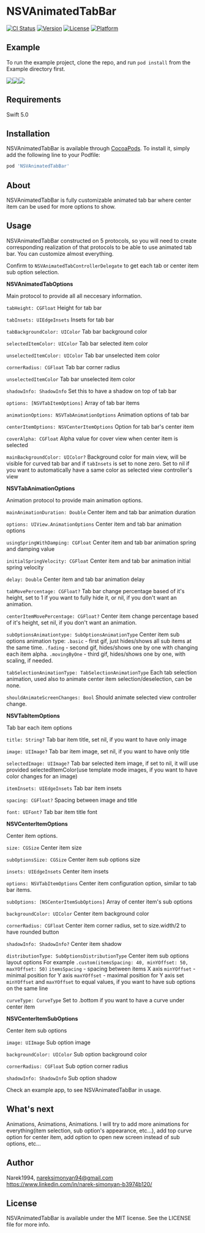 # NSVAnimatedTabBar

[![CI Status](https://img.shields.io/travis/Narek1994/NSVAnimatedTabBar.svg?style=flat)](https://travis-ci.org/Narek1994/NSVAnimatedTabBar)
[![Version](https://img.shields.io/cocoapods/v/NSVAnimatedTabBar.svg?style=flat)](https://cocoapods.org/pods/NSVAnimatedTabBar)
[![License](https://img.shields.io/cocoapods/l/NSVAnimatedTabBar.svg?style=flat)](https://cocoapods.org/pods/NSVAnimatedTabBar)
[![Platform](https://img.shields.io/cocoapods/p/NSVAnimatedTabBar.svg?style=flat)](https://cocoapods.org/pods/NSVAnimatedTabBar)

## Example

To run the example project, clone the repo, and run `pod install` from the Example directory first.

![](basic.gif)![](fade.gif)![](byOne.gif)

## Requirements

Swift 5.0

## Installation

NSVAnimatedTabBar is available through [CocoaPods](https://cocoapods.org). To install
it, simply add the following line to your Podfile:

```ruby
pod 'NSVAnimatedTabBar'
```

## About

NSVAnimatedTabBar is fully customizable animated tab bar where center item can be used for more options to show. 

## Usage

NSVAnimatedTabBar constructed on 5 protocols, so you will need to create corresponding realization of that protocols to be able to use animated tab bar. You can customize almost everything.

Confirm to ```NSVAnimatedTabControllerDelegate```  to get each tab or center item sub option selection.

**NSVAnimatedTabOptions**

Main protocol to provide all all neccesary information.

```tabHeight: CGFloat``` 
Height for tab bar

```tabInsets: UIEdgeInsets``` 
Insets for tab bar

```tabBackgroundColor: UIColor``` 
Tab bar background color

```selectedItemColor: UIColor``` 
Tab bar selected item color

```unselectedItemColor: UIColor``` 
Tab bar unselected item color

```cornerRadius: CGFloat``` 
Tab bar corner radius

```unselectedItemColor``` 
Tab bar unselected item color

```shadowInfo: ShadowInfo``` 
Set this to have a shadow on top of tab bar

```options: [NSVTabItemOptions]``` 
Array of tab bar items

```animationOptions: NSVTabAnimationOptions``` 
Animation options of tab bar

```centerItemOptions: NSVCenterItemOptions``` 
Option for tab bar's center item

```coverAlpha: CGFloat``` 
Alpha value for cover view when center item is selected

```mainBackgroundColor: UIColor?``` 
Background color for main view, will be visible for curved tab bar and if  ```tabInsets```  is set to none zero. Set to nil if you want to automatically have a same color as selected view controller's view

**NSVTabAnimationOptions**

Animation protocol to provide main animation options.

```mainAnimationDuration: Double``` 
Center item and tab bar animation duration

```options: UIView.AnimationOptions``` 
Center item and tab bar animation options

```usingSpringWithDamping: CGFloat``` 
Center item and tab bar animation spring and damping value 

```initialSpringVelocity: CGFloat``` 
Center item and tab bar animation initial spring velocity

```delay: Double``` 
Center item and tab bar animation delay

```tabMovePercentage: CGFloat?``` 
Tab bar change percentage based of it's height, set to 1 if you want to fully hide it, or nil, if you don't want an animation.

```centerItemMovePercentage: CGFloat?``` 
Center item change percentage based of it's height, set nil, if you don't want an animation.

```subOptionsAnimationtype: SubOptionsAnimationType``` 
Center item sub options animation type:
```.basic```  - first gif, just hides/shows all sub items at the same time.
```.fading```  - second gif, hides/shows one by one with changing each item alpha.
```.movingByOne```  - third gif, hides/shows one by one, with scaling, if needed.

```tabSelectionAnimationType: TabSelectionAnimationType``` 
Each tab selection animation, used also to animate center item selection/deselection, can be none.

```shouldAnimateScreenChanges: Bool``` 
Should animate selected view controller change.

**NSVTabItemOptions**

Tab bar each item options

```title: String?``` 
Tab bar item title, set nil, if you want to have only image

```image: UIImage?``` 
Tab bar item image, set nil, if you want to have only title

```selectedImage: UIImage?``` 
Tab bar selected item image, if set to nil, it will use provided selectedItemColor(use template mode images, if you want to have color changes for an image)

```itemInsets: UIEdgeInsets``` 
Tab bar item insets

```spacing: CGFloat?``` 
Spacing between image and title

```font: UIFont?``` 
Tab bar item title font

**NSVCenterItemOptions**

Center item options.

```size: CGSize``` 
Center item size

```subOptionsSize: CGSize``` 
Center item sub options size

```insets: UIEdgeInsets``` 
Center item insets

```options: NSVTabItemOptions``` 
Center item configuration option, similar to tab bar items.

```subOptions: [NSCenterItemSubOptions]``` 
Array of center item's sub options

```backgroundColor: UIColor``` 
Center item background color

```cornerRadius: CGFloat``` 
Center item corner radius, set to size.width/2 to have rounded button

```shadowInfo: ShadowInfo?``` 
Center item shadow

```distributionType: SubOptionsDistributionType``` 
Center item sub options layout options
For example ```.custom(itemsSpacing: 40, minYOffset: 50, maxYOffset: 50)```
```itemsSpacing``` - spacing between items X axis
```minYOffset``` - minimal position for Y axis
```maxYOffset``` - maximal position for Y axis
set ```minYOffset``` and ```maxYOffset``` to equal values, if you want to have sub options on the same line

```curveType: CurveType``` 
Set to .bottom if you want to have a curve under center item

**NSVCenterItemSubOptions**

Center item sub options 

```image: UIImage``` 
Sub option image

```backgroundColor: UIColor``` 
Sub option background color

```cornerRadius: CGFloat``` 
Sub option corner radius

```shadowInfo: ShadowInfo``` 
Sub option shadow

Check an example app, to see NSVAnimatedTabBar in usage.

## What's next

Animations, Animations, Animations. I will try to add more animations for everything(item selection, sub option's appearance, etc...), add top curve option for center item, add option to open new screen instead of sub options, etc... 

## Author

Narek1994, nareksimonyan94@gmail.com
https://www.linkedin.com/in/narek-simonyan-b3974b120/

## License

NSVAnimatedTabBar is available under the MIT license. See the LICENSE file for more info.
